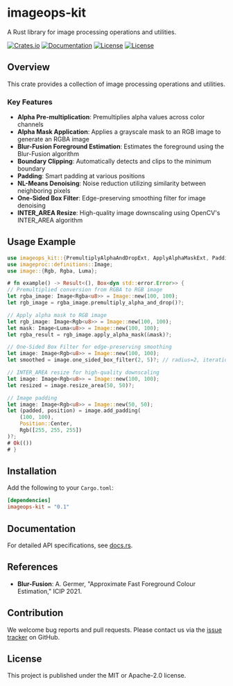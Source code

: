 # imageops-kit

A Rust library for image processing operations and utilities.

[![Crates.io](https://img.shields.io/crates/v/imageops-kit.svg)](https://crates.io/crates/imageops-kit)
[![Documentation](https://docs.rs/imageops-kit/badge.svg)](https://docs.rs/imageops-kit)
[![License](https://img.shields.io/badge/license-Apache--2.0-blue.svg)](LICENSE-APACHE)
[![License](https://img.shields.io/badge/license-MIT-blue.svg)](LICENSE-MIT)

## Overview

This crate provides a collection of image processing operations and utilities.

### Key Features

- **Alpha Pre-multiplication**: Premultiplies alpha values across color channels
- **Alpha Mask Application**: Applies a grayscale mask to an RGB image to generate an RGBA image
- **Blur-Fusion Foreground Estimation**: Estimates the foreground using the Blur-Fusion algorithm
- **Boundary Clipping**: Automatically detects and clips to the minimum boundary
- **Padding**: Smart padding at various positions
- **NL-Means Denoising**: Noise reduction utilizing similarity between neighboring pixels
- **One-Sided Box Filter**: Edge-preserving smoothing filter for image denoising
- **INTER_AREA Resize**: High-quality image downscaling using OpenCV's INTER_AREA algorithm

## Usage Example

```rust
use imageops_kit::{PremultiplyAlphaAndDropExt, ApplyAlphaMaskExt, PaddingExt, Position, OneSidedBoxFilterExt, InterAreaResizeExt};
use imageproc::definitions::Image;
use image::{Rgb, Rgba, Luma};

# fn example() -> Result<(), Box<dyn std::error.Error>> {
// Premultiplied conversion from RGBA to RGB image
let rgba_image: Image<Rgba<u8>> = Image::new(100, 100);
let rgb_image = rgba_image.premultiply_alpha_and_drop()?;

// Apply alpha mask to RGB image
let rgb_image: Image<Rgb<u8>> = Image::new(100, 100);
let mask: Image<Luma<u8>> = Image::new(100, 100);
let rgba_result = rgb_image.apply_alpha_mask(&mask)?;

// One-Sided Box Filter for edge-preserving smoothing
let image: Image<Rgb<u8>> = Image::new(100, 100);
let smoothed = image.one_sided_box_filter(2, 5)?; // radius=2, iterations=5

// INTER_AREA resize for high-quality downscaling
let image: Image<Rgb<u8>> = Image::new(100, 100);
let resized = image.resize_area(50, 50)?;

// Image padding
let image: Image<Rgb<u8>> = Image::new(50, 50);
let (padded, position) = image.add_padding(
    (100, 100),
    Position::Center,
    Rgb([255, 255, 255])
)?;
# Ok(())
# }
```

## Installation

Add the following to your `Cargo.toml`:

```toml
[dependencies]
imageops-kit = "0.1"
```

## Documentation

For detailed API specifications, see [docs.rs](https://docs.rs/imageops-kit).

## References

- **Blur-Fusion**: A. Germer, "Approximate Fast Foreground Colour Estimation," ICIP 2021.

## Contribution

We welcome bug reports and pull requests. Please contact us via
the [issue tracker](https://github.com/nusu-github/imageops-kit/issues) on GitHub.

## License

This project is published under the MIT or Apache-2.0 license.